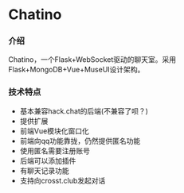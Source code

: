 # Chatino

### 介绍
Chatino，一个Flask+WebSocket驱动的聊天室。采用Flask+MongoDB+Vue+MuseUI设计架构。

### 技术特点
- 基本兼容hack.chat的后端(不兼容了呗？)
- 提供扩展
- 前端Vue模块化窗口化
- 前端向qq功能靠拢，仍然提供匿名功能
- 使用匿名需要注册账号
- 后端可以添加插件
- 有聊天记录功能
- 支持向crosst.club发起对话
